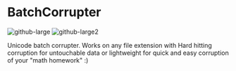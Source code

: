 # BatchCorrupter
![github-large](https://i.ibb.co/tQ9KrJs/Screenshot-2.png)
![github-large2](https://i.ibb.co/85kG6nk/Screenshot-3.png)

Unicode batch corrupter. Works on any file extension with Hard hitting corruption for untouchable data or lightweight for quick and easy corruption of your "math homework" :)
